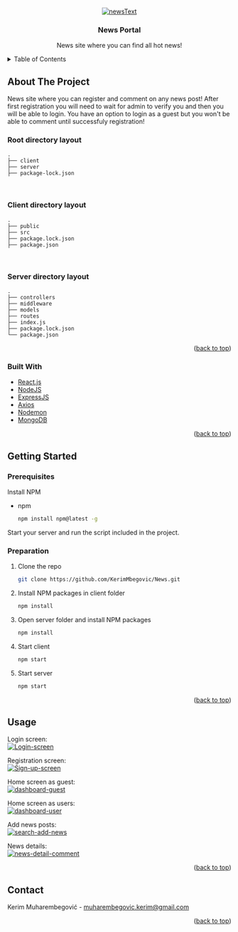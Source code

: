 <div id="top"></div>

<!-- PROJECT LOGO -->
<br />
<div align="center">
  
<a href="https://ibb.co/bFd6xCB"><img src="https://i.ibb.co/f90Xbyp/newsText.png" alt="newsText" border="0"></a>
  

  <h3 align="center">News Portal</h3>

  <p align="center">
    News site where you can find all hot news!
  </p>
</div>



<!-- TABLE OF CONTENTS -->
<details>
  <summary>Table of Contents</summary>
  <ol>
    <li>
      <a href="#about-the-project">About The Project</a>
      <ul>
        <li><a href="#built-with">Built With</a></li>
      </ul>
    </li>
    <li>
      <a href="#getting-started">Getting Started</a>
      <ul>
        <li><a href="#prerequisites">Prerequisites</a></li>
        <li><a href="#installation">Installation</a></li>
      </ul>
    </li>
    <li><a href="#usage">Usage</a></li>
  </ol>
</details>



<!-- ABOUT THE PROJECT -->
## About The Project

News site where you can register and comment on any news post! After first registration you will need to wait for admin to verify you and then you will be able to login. You have an option to login as a guest but you won't be able to comment until successfuly registration!
 <br />
 
 ### Root directory layout

    .
    ├── client   
    ├── server
    ├── package-lock.json
    
  
<br />
  
### Client directory layout

    .
    ├── public
    ├── src
    ├── package.lock.json
    ├── package.json
<br />
  
  
### Server directory layout

    .
    ├── controllers
    ├── middleware
    ├── models
    ├── routes
    ├── index.js
    ├── package.lock.json
    └── package.json
    

<p align="right">(<a href="#top">back to top</a>)</p>


### Built With

* [React.js](https://reactjs.org/)
* [NodeJS](https://nodejs.org/en/)
* [ExpressJS](https://expressjs.com/)
* [Axios](https://www.npmjs.com/package/axios)
* [Nodemon](https://www.npmjs.com/package/nodemon)
* [MongoDB](https://www.mongodb.com/)

<p align="right">(<a href="#top">back to top</a>)</p>


<!-- GETTING STARTED -->
## Getting Started

### Prerequisites

Install NPM
* npm
  ```sh
  npm install npm@latest -g
  ```
Start your server and run the script included in the project.

### Preparation

1. Clone the repo
   ```sh
   git clone https://github.com/KerimMbegovic/News.git
   ```
2. Install NPM packages in client folder
   ```sh
   npm install
   ```
3. Open server folder and install NPM packages
   ```sh
   npm install
   ```
4. Start client
   ```sh
   npm start
   ```
5. Start server
   ```sh
   npm start
   ```


<p align="right">(<a href="#top">back to top</a>)</p>



<!-- USAGE EXAMPLES -->
## Usage

Login screen: <br>
<a href="https://ibb.co/PG4pwkj"><img src="https://i.ibb.co/cht5Dq3/Login-screen.png" alt="Login-screen" border="0" /></a>

Registration screen: <br>
<a href="https://ibb.co/Bs1gjrT"><img src="https://i.ibb.co/bdfrL2N/Sign-up-screen.png" alt="Sign-up-screen" border="0" /></a>

Home screen as guest: <br>
<a href="https://ibb.co/g48qcn1"><img src="https://i.ibb.co/2ZrVpb2/dashboard-guest.png" alt="dashboard-guest" border="0" /></a>

Home screen as users: <br>
<a href="https://ibb.co/7Vm2sW4"><img src="https://i.ibb.co/GkScz2T/dashboard-user.png" alt="dashboard-user" border="0" /></a>

Add news posts: <br>
<a href="https://imgbb.com/"><img src="https://i.ibb.co/4gsn2P3/search-add-news.png" alt="search-add-news" border="0" /></a>

News details: <br>
<a href="https://ibb.co/1bdDPrD"><img src="https://i.ibb.co/8XdWfrW/news-detail-comment.png" alt="news-detail-comment" border="0" /></a>

<p align="right">(<a href="#top">back to top</a>)</p>



<!-- CONTACT -->
## Contact

Kerim Muharembegović - muharembegovic.kerim@gmail.com

<p align="right">(<a href="#top">back to top</a>)</p>
